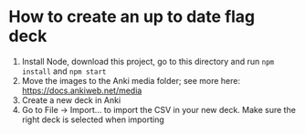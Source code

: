 # How to create an up to date flag deck
1. Install Node, download this project, go to this directory and run `npm install` and `npm start`
2. Move the images to the Anki media folder; see more here: https://docs.ankiweb.net/media
3. Create a new deck in Anki
4. Go to File -> Import... to import the CSV in your new deck. Make sure the right deck is selected when importing
